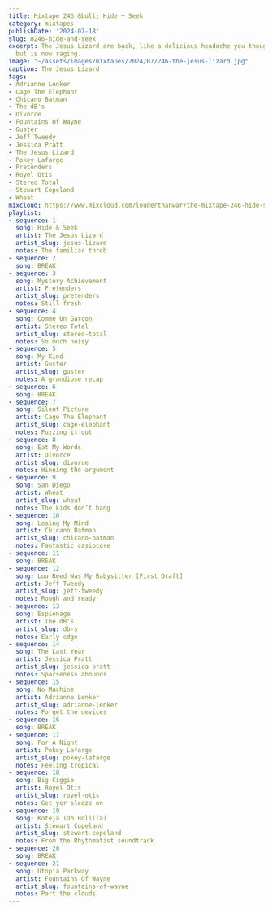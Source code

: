 ```yaml
---
title: Mixtape 246 &bull; Hide + Seek
category: mixtapes
publishDate: '2024-07-18'
slug: 0246-hide-and-seek
excerpt: The Jesus Lizard are back, like a delicious headache you thought was gone
  but is now raging.
image: "~/assets/images/mixtapes/2024/07/246-the-jesus-lizard.jpg"
caption: The Jesus Lizard
tags:
- Adrianne Lenker
- Cage The Elephant
- Chicano Batman
- The dB's
- Divorce
- Fountains Of Wayne
- Guster
- Jeff Tweedy
- Jessica Pratt
- The Jesus Lizard
- Pokey Lafarge
- Pretenders
- Royel Otis
- Stereo Total
- Stewart Copeland
- Wheat
mixcloud: https://www.mixcloud.com/louderthanwar/the-mixtape-246-hide-seek-2024-07-18/
playlist:
- sequence: 1
  song: Hide & Seek
  artist: The Jesus Lizard
  artist_slug: jesus-lizard
  notes: The familiar throb
- sequence: 2
  song: BREAK
- sequence: 3
  song: Mystery Achievement
  artist: Pretenders
  artist_slug: pretenders
  notes: Still fresh
- sequence: 4
  song: Comme Un Garçon
  artist: Stereo Total
  artist_slug: stereo-total
  notes: So much noisy
- sequence: 5
  song: My Kind
  artist: Guster
  artist_slug: guster
  notes: A grandiose recap
- sequence: 6
  song: BREAK
- sequence: 7
  song: Silent Picture
  artist: Cage The Elephant
  artist_slug: cage-elephant
  notes: Fuzzing it out
- sequence: 8
  song: Eat My Words
  artist: Divorce
  artist_slug: divorce
  notes: Winning the argument
- sequence: 9
  song: San Diego
  artist: Wheat
  artist_slug: wheat
  notes: The kids don’t hang
- sequence: 10
  song: Losing My Mind
  artist: Chicano Batman
  artist_slug: chicano-batman
  notes: Fantastic casiocore
- sequence: 11
  song: BREAK
- sequence: 12
  song: Lou Reed Was My Babysitter [First Draft]
  artist: Jeff Tweedy
  artist_slug: jeff-tweedy
  notes: Rough and ready
- sequence: 13
  song: Espionage
  artist: The dB's
  artist_slug: db-s
  notes: Early edge
- sequence: 14
  song: The Last Year
  artist: Jessica Pratt
  artist_slug: jessica-pratt
  notes: Sparseness abounds
- sequence: 15
  song: No Machine
  artist: Adrianne Lenker
  artist_slug: adrianne-lenker
  notes: Forget the devices
- sequence: 16
  song: BREAK
- sequence: 17
  song: For A Night
  artist: Pokey Lafarge
  artist_slug: pokey-lafarge
  notes: Feeling tropical
- sequence: 18
  song: Big Ciggie
  artist: Royel Otis
  artist_slug: royel-otis
  notes: Get yer sleaze on
- sequence: 19
  song: Koteja (Oh Bolilla)
  artist: Stewart Copeland
  artist_slug: stewart-copeland
  notes: From the Rhythmatist soundtrack
- sequence: 20
  song: BREAK
- sequence: 21
  song: Utopia Parkway
  artist: Fountains Of Wayne
  artist_slug: fountains-of-wayne
  notes: Part the clouds
---
```


